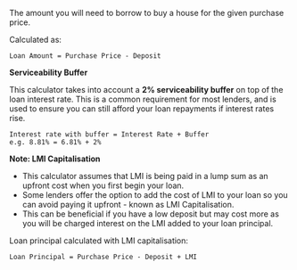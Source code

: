 The amount you will need to borrow to buy a house for the given purchase price.

Calculated as:

```
Loan Amount = Purchase Price - Deposit
```

**Serviceability Buffer**

This calculator takes into account a **2% serviceability buffer** on top of the loan interest rate. This is a common requirement for most lenders, and is used to ensure you can still afford your loan repayments if interest rates rise.

```
Interest rate with buffer = Interest Rate + Buffer
e.g. 8.81% = 6.81% + 2%
```

**Note: LMI Capitalisation**

- This calculator assumes that LMI is being paid in a lump sum as an upfront cost when you first begin your loan.
- Some lenders offer the option to add the cost of LMI to your loan so you can avoid paying it upfront - known as LMI Capitalisation.
- This can be beneficial if you have a low deposit but may cost more as you will be charged interest on the LMI added to your loan principal.

Loan principal calculated with LMI capitalisation:

```
Loan Principal = Purchase Price - Deposit + LMI
```
